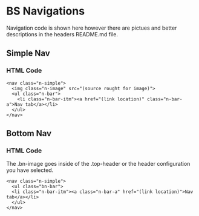 # BS Navigations

Navigation code is shown here however there are pictues and better descriptions in the headers README.md file.

## Simple Nav

### HTML Code

```
<nav class="n-simple">
  <img class="n-image" src="(source rought for image)">
  <ul class="n-bar">
    <li class="n-bar-itm"><a href="(link location)" class="n-bar-a">Nav tab</a></li>
  </ul>
</nav>
```

## Bottom Nav

### HTML Code

The .bn-image goes inside of the .top-header or the header configuration you have selected.

```
<nav class="n-simple">
  <ul class="bn-bar">
  <li class="n-bar-itm"><a class="n-bar-a" href="(link location)">Nav tab</a></li>
  </ul>
</nav>
```

